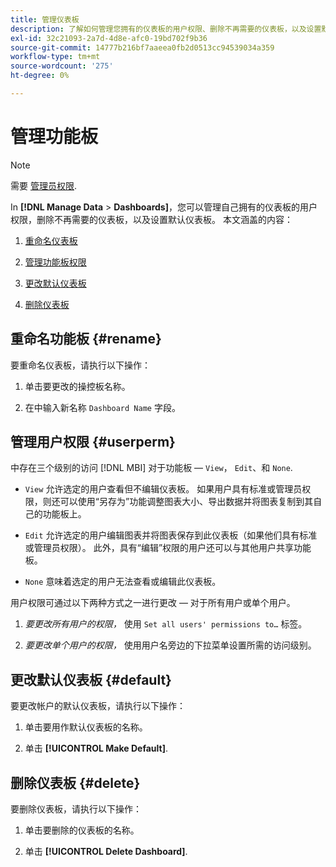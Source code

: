```yaml
---
title: 管理仪表板
description: 了解如何管理您拥有的仪表板的用户权限、删除不再需要的仪表板，以及设置默认仪表板。
exl-id: 32c21093-2a7d-4d8e-afc0-19bd702f9b36
source-git-commit: 14777b216bf7aaeea0fb2d0513cc94539034a359
workflow-type: tm+mt
source-wordcount: '275'
ht-degree: 0%

---
```


# 管理功能板

>[!NOTE]
>
>需要 [管理员权限](../../administrator/user-management/user-management.md).

In **[!DNL Manage Data** > **Dashboards]**，您可以管理自己拥有的仪表板的用户权限，删除不再需要的仪表板，以及设置默认仪表板。 本文涵盖的内容：

1. [重命名仪表板](#rename)

1. [管理功能板权限](#userperm)

1. [更改默认仪表板](#default)

1. [删除仪表板](#delete)

## 重命名功能板 {#rename}

要重命名仪表板，请执行以下操作：

1. 单击要更改的操控板名称。

2. 在中输入新名称 `Dashboard Name` 字段。

## 管理用户权限 {#userperm}

中存在三个级别的访问 [!DNL MBI] 对于功能板 —  `View`， `Edit`、和 `None`.

* `View` 允许选定的用户查看但不编辑仪表板。 如果用户具有标准或管理员权限，则还可以使用“另存为”功能调整图表大小、导出数据并将图表复制到其自己的功能板上。

* `Edit` 允许选定的用户编辑图表并将图表保存到此仪表板（如果他们具有标准或管理员权限）。 此外，具有“编辑”权限的用户还可以与其他用户共享功能板。

* `None` 意味着选定的用户无法查看或编辑此仪表板。

用户权限可通过以下两种方式之一进行更改 — 对于所有用户或单个用户。

1. *要更改所有用户的权限，* 使用 `Set all users' permissions to…` 标签。

1. *要更改单个用户的权限，* 使用用户名旁边的下拉菜单设置所需的访问级别。

## 更改默认仪表板 {#default}

要更改帐户的默认仪表板，请执行以下操作：

1. 单击要用作默认仪表板的名称。

1. 单击 **[!UICONTROL Make Default]**.

## 删除仪表板 {#delete}

要删除仪表板，请执行以下操作：

1. 单击要删除的仪表板的名称。

1. 单击 **[!UICONTROL Delete Dashboard]**.
